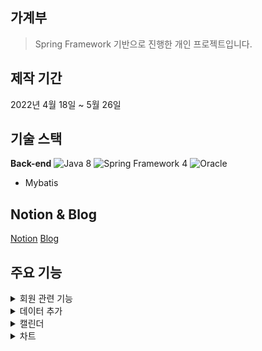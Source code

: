 ## 가계부
> Spring Framework 기반으로 진행한 개인 프로젝트입니다.

## 제작 기간
2022년 4월 18일 ~ 5월 26일

## 기술 스택
__Back-end__
![Java 8](https://img.shields.io/badge/Java-ED8B00?style=for-the-badge&logo=openjdk&logoColor=white)
![Spring Framework 4](https://img.shields.io/badge/Spring-6DB33F?style=for-the-badge&logo=spring&logoColor=white)
![Oracle](https://img.shields.io/badge/Oracle-F80000?style=for-the-badge&logo=Oracle&logoColor=white)
+ Mybatis

## Notion & Blog
[Notion](https://spotty-gardenia-d4a.notion.site/75ec5ce7cea54fe7bb41c80ca8ffb10e?pvs=4)
[Blog](https://cookie9606.tistory.com/53)

## 주요 기능
<details>
  <summary>
    회원 관련 기능
  </summary>
  - 아이디 중복 확인 및 유효성 검사
  - 비밀번호 유효성 검사 및 BCryptPasswordEncoder로 암호화
</details>
<details>
  <summary>
    데이터 추가
  </summary>
  - 현금/카드, 수입/지출, 카테고리, 날짜, 금액 입력
  - 수입/지출 선택에 따라 카테고리 분류
</details>
<details>
  <summary>
    캘린더
  </summary>
  - FullCalender API 이용
  - 잔액, 수입, 지출 금액 조회
  - 해당 달의 (수입 또는 지출) 데이터 조회
</details>
<details>
  <summary>
    차트
  </summary>
    - Google Chart API 이용
    - 잔액, 수입, 지출 금액 조회
    - 해당 달의 (수입 또는 지출) 카테고리 별 비중을 원형차트로 표시
    - 수입 또는 지출 리스트 (날짜, 카테고리, 금액) 조회
</details>
